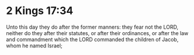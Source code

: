 # 2 Kings 17:34

Unto this day they do after the former manners: they fear not the LORD, neither do they after their statutes, or after their ordinances, or after the law and commandment which the LORD commanded the children of Jacob, whom he named Israel;